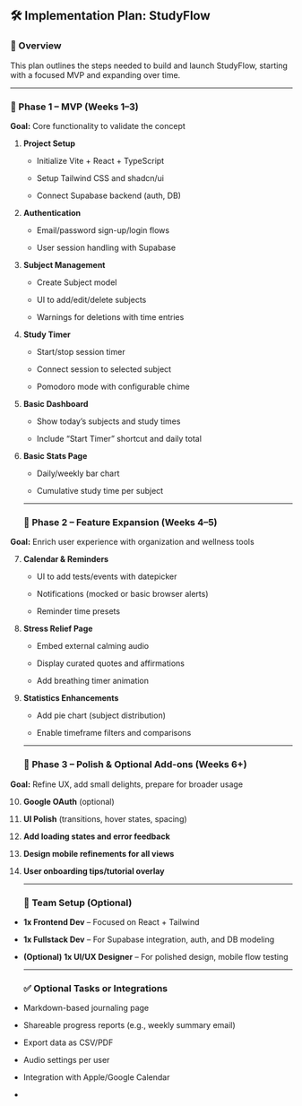 ## **🛠️ Implementation Plan: StudyFlow**

### **🧭 Overview**

This plan outlines the steps needed to build and launch StudyFlow, starting with a focused MVP and expanding over time.

---

### **🚦 Phase 1 – MVP (Weeks 1–3)**

**Goal:** Core functionality to validate the concept

1. **Project Setup**

   * Initialize Vite \+ React \+ TypeScript

   * Setup Tailwind CSS and shadcn/ui

   * Connect Supabase backend (auth, DB)

2. **Authentication**

   * Email/password sign-up/login flows

   * User session handling with Supabase

3. **Subject Management**

   * Create Subject model

   * UI to add/edit/delete subjects

   * Warnings for deletions with time entries

4. **Study Timer**

   * Start/stop session timer

   * Connect session to selected subject

   * Pomodoro mode with configurable chime

5. **Basic Dashboard**

   * Show today’s subjects and study times

   * Include “Start Timer” shortcut and daily total

6. **Basic Stats Page**

   * Daily/weekly bar chart

   * Cumulative study time per subject

   ---

   ### **🌿 Phase 2 – Feature Expansion (Weeks 4–5)**

**Goal:** Enrich user experience with organization and wellness tools

7. **Calendar & Reminders**

   * UI to add tests/events with datepicker

   * Notifications (mocked or basic browser alerts)

   * Reminder time presets

8. **Stress Relief Page**

   * Embed external calming audio

   * Display curated quotes and affirmations

   * Add breathing timer animation

9. **Statistics Enhancements**

   * Add pie chart (subject distribution)

   * Enable timeframe filters and comparisons

   ---

   ### **🎯 Phase 3 – Polish & Optional Add-ons (Weeks 6+)**

**Goal:** Refine UX, add small delights, prepare for broader usage

10. **Google OAuth** (optional)

11. **UI Polish** (transitions, hover states, spacing)

12. **Add loading states and error feedback**

13. **Design mobile refinements for all views**

14. **User onboarding tips/tutorial overlay**

    ---

    ### **👥 Team Setup (Optional)**

* **1x Frontend Dev** – Focused on React \+ Tailwind

* **1x Fullstack Dev** – For Supabase integration, auth, and DB modeling

* **(Optional) 1x UI/UX Designer** – For polished design, mobile flow testing

  ---

  ### **✅ Optional Tasks or Integrations**

* Markdown-based journaling page

* Shareable progress reports (e.g., weekly summary email)

* Export data as CSV/PDF

* Audio settings per user

* Integration with Apple/Google Calendar

* 

